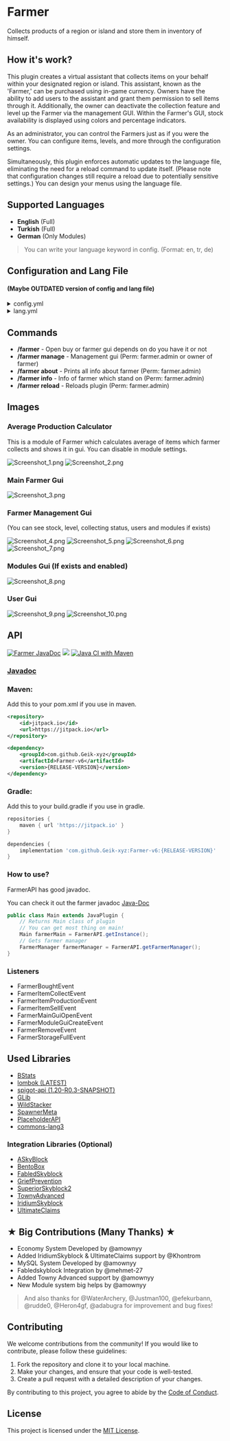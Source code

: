 # Farmer
Collects products of a region or island and store them in inventory of himself.

## How it's work?
This plugin creates a virtual assistant that collects items on your behalf within your designated region or island. This assistant, known as the 'Farmer,' can be purchased using in-game currency. Owners have the ability to add users to the assistant and grant them permission to sell items through it. Additionally, the owner can deactivate the collection feature and level up the Farmer via the management GUI. Within the Farmer's GUI, stock availability is displayed using colors and percentage indicators.

As an administrator, you can control the Farmers just as if you were the owner. You can configure items, levels, and more through the configuration settings.

Simultaneously, this plugin enforces automatic updates to the language file, eliminating the need for a reload command to update itself. (Please note that configuration changes still require a reload due to potentially sensitive settings.) You can design your menus using the language file.

## Supported Languages
* **English** (Full)
* **Turkish** (Full)
* **German** (Only Modules)

> You can write your language keyword in config. (Format: en, tr, de)

## Configuration and Lang File
#### (Maybe OUTDATED version of config and lang file)
<details>
  <summary>config.yml</summary>
    # Main settings of farmer
    settings:
    # if you want to give farmer with economy leave it true
    buyFarmer: true
    # price of farmer necessary if buyFarmer is true
    farmerPrice: 1000
    # crates farmer automatically (If plugin supports)
    # also bypass money requirement
    autoCreateFarmer: false
    # default farmer user value
    # you can give farmer.user.<amount> perm to owner of farmer
    defaultMaxFarmerUser: 3
    # language from lang file
    lang: en
    # farmer ignore collecting if item dropped by player
    ignorePlayerDrop: false
    # Allowed worlds
    allowedWorlds:
    - ASkyBlock
      - Island
      - SuperiorWorld
      - bskyblock_world
    
    # Tax rate
    # If you set it 0 then it useless
    # If you want to deposit tax amount to a player
    # use depositUser and set true the deposit settings
    tax:
    rate: 20
    deposit: false
    depositUser: Geyik
    
    # Farmer levels
    # Each level must has capacity and reqMoney
    # First level must has capacity only
    # Other settings are optional like reqPerm and tax
    # If you want to make custom tax for a level then add tax: 1 etc.
    # If you want to set a perm for level to purchase then add reqPerm: "my.perm"
    levels:
    first:
        capacity: 1000
    second:
        capacity: 2000
        reqMoney: 5000
    third:
        capacity: 10000
        reqMoney: 8000
        reqPerm: "my.custom.perm"
        tax: 15
</details>

<details>
    <summary>lang.yml</summary>
    # placeholders: {money} money which deposited to player {tax} tax amount.
    sellComplete: "&6Farmer &8▸ &aItems sold. &6Profit: &e{money}&f, &6Tax: &e{tax}"
    wrongWorld: "&6Farmer &8▸ &cYou cannot do this in this world."
    noPerm: "&6Farmer &8▸ &cYou don't have permission!"
    noRegion: "&6Farmer &8▸ &cThere is no region for bound a farmer."
    removedFarmer: "&6Farmer &8▸ &aRemoved farmer successfully."
    noFarmer: "&6Farmer &8▸ &cThere is no farmer bound here."
    mustBeOwner: "&6Farmer &8▸ &cYou must to be Region Owner for this."
    inventoryFull: "&6Farmer &8▸ &cInventory full!"
    # placeholders: {money} players money {req_money} required money.
    notEnoughMoney: "&6Farmer &8▸ &cDon't have enough money! Required: &4{req_money}"
    # placeholders: {level} new upgraded level {capacity} new upgraded capacity.
    levelUpgraded: "&6Farmer &8▸ &aFarmer upgraded to &6{level}&a level. &2New Capacity: &e{capacity}"
    # placeholders: {status} shows status of farmer status. (#toggledON, #toggledOFF)
    toggleFarmer: "&6Farmer &8▸ &aFarmers collection settings changed to: &e{status}"
    toggleON: "&aActive"
    toggleOFF: "&cDisabled"
    featureDisabled: "&6Farmer &8▸ &cThis feature disallowed."
    reloadSuccess: "&6Farmer &8▸ &aConfig reloaded successfully. It took %ms%"
    boughtFarmer: "&6Farmer &8▸ &aFarmer bought successfully."
    # placeholders: {time} left for do it again.
    inCooldown: "&6Farmer &8▸ &cYou should wait {time}s for do it again."
    inputCancelWord: "cancel"
    waitingInput: "&6Farmer &8▸ &aType input to chat in 6sec and type &c{cancel} &afor cancel."
    notOwner: "&6Farmer &8▸ &cYou must be the owner of the region to use this command."
    inputCancel: "&6Farmer &8▸ &cNo longer waiting for input."
    userAdded: "&6Farmer &8▸ &2{player} &aAdded successfully."
    userAlreadyExist: "&6Farmer &8▸ &4{player} &cAlready added."
    userCouldntFound: "&6Farmer &8▸ &cUser has not played before!"
    reachedMaxUser: "&6Farmer &8▸ &cYou have reached max user capacity."
    percentBar: "▪▪▪▪▪▪▪▪▪▪▪▪▪▪▪▪▪▪▪▪▪▪▪▪▪"
    buyDisabled:
      title: "&6Farmer"
      subtitle: "&cVisit our website for farmer"
    
    # Farmer roles
    roles:
      owner: "&cOwner"
      member: "&aMember"
      coop: "&eCoop"
    
    nextPage:
      # Placeholder: %nextpage% shows next page index.
      name: "&eNext Page (%nextpage%)"
    previousPage:
      # Placeholder: %prevpage% shows previous page index.
      name: "&ePrevious Page (%prevpage%)"
    guiFiller:
      use: true
      material: GRAY_STAINED_GLASS_PANE
    # MAIN GUI
    Gui:
      # m -> Management Panel item
      # g -> Item Group element item
      # p -> Previous Page item
      # n -> Next Page item
      # h -> Help item
      interface:
        - "    m    "
        - " ggggggg "
        - " ggggggg "
        - " ggggggg "
        - " ggggggg "
        - "p   h   n"
      guiName: "&8Farmer Storage"
      manage:
        # If you don't want skull you can remove "skull" and create "material: (YOUR_MATERIAL_HERE)"
        skull: "ewogICJ0aW1lc3RhbXAiIDogMTYyMDM5NzA2MjE1MSwKICAicHJvZmlsZUlkIiA6ICI0ZGI2MWRkOTM0Mzk0M2M0YjhhOTZiNDQwMWM3MDM1MCIsCiAgInByb2ZpbGVOYW1lIiA6ICJiZWVyYmVsbHltYW4iLAogICJzaWduYXR1cmVSZXF1aXJlZCIgOiB0cnVlLAogICJ0ZXh0dXJlcyIgOiB7CiAgICAiU0tJTiIgOiB7CiAgICAgICJ1cmwiIDogImh0dHA6Ly90ZXh0dXJlcy5taW5lY3JhZnQubmV0L3RleHR1cmUvY2MyZTgxOTkwNmViMTc5NDM5YjhkZDU1NTExMzJlNTRlYjQ3MTczZTBmNDU4ODYxYWQyYThjOTM3OTE4Mzg5MSIKICAgIH0KICB9Cn0="
        name: "&eManagement Panel"
        lore:
          - '&7Only region owner can'
          - '&7open this panel.'
          - ''
          - '&dFarmer Stats:'
          - ' &8▪ &7Level: &6{level}'
          - ' &8▪ &7Capacity: &6{capacity}'
          - ' &8▪ &7Tax Rate: &6{tax}'
          - ''
          - '&aClick for management panel!'
      help:
        # If you don't want skull you can remove "skull" and create "material: (YOUR_MATERIAL_HERE)"
        skull: "eyJ0ZXh0dXJlcyI6eyJTS0lOIjp7InVybCI6Imh0dHA6Ly90ZXh0dXJlcy5taW5lY3JhZnQubmV0L3RleHR1cmUvYjE2Y2M1NzU1Y2RkMjYwZjdiNGI1YzFhMWYxZjNiZDMxODUxZmMxZDk4Yjc0NDM3YjJmYjRiZDZlYjhkMiJ9fX0="
        name: "&eInformation"
        lore:
          - '&7This is inventory of Farmer.'
          - '&7Farmer stores items here.'
          - '&7What you can do here:'
          - ' &8▪ &6Sell items'
          - ' &8▪ &6Take items to inventory'
          - ' &8▪ &6Management panel (Only Leader)'
          - ''
          - '&cIf you are coop you can'
          - '&conly see this menu.'
      # Placeholders:
      # {stock} Shows how many item farmer have.
      # {maxstock} Shows maximum stock of farmer.
      # {percent} Shows stock fullness percent.
      # {bar} Shows percent in bar format. Uses #percentBar.
      # {price} Shows item price (each).
      # {stack_price} Shows item stack price (Basically multiplies price x64)
      groupItem:
        lore:
          - ""
          - " &8▪ &7Stock: &f{stock}&8/&c{maxstock}"
          - " &8▪ &7Price: &f{price}$ each"
          - "&8&l  [{bar}&8&l] &r{percent}%"
          - ""
          - "&7Average Production (min): &f{prod_min}"
          - "&7Average Production (hour): &f{prod_hour}"
          - "&7Average Production (day): &f{prod_day}"
          - "{prod_blank}"
          - "&7Withdraw Stack &8[&eLeft Click&8]"
          - "&7Withdraw Max &8[&eRight Click&8]"
          - "&7Sell All &8[&eShift+Right Click&8]"
          - ""
          - "&4DANG: &cSell all feature takes"
          - "&4%{tax} &ctax.!"
    
    # Management Gui
    manageGui:
      # t -> taking situation icon
      # l -> level up icon
      # u -> user management icon
      interface:
        - "    m    "
        - " t  l  u "
        - "         "
      guiName: "&8Manager Panel"
      # Placeholders:
      # {level} Shows level of farmer.
      # {max_level} Shows maximum level farmer can be.
      # {next_level} Shows next level of farmer.
      # {capacity} Shows farmer capacity.
      # {next_capacity} Shows the farmer's capacity at the next level.
      # {req_money} Shows required money of next level.
      upgradeNext:
        skull: "eyJ0ZXh0dXJlcyI6eyJTS0lOIjp7InVybCI6Imh0dHA6Ly90ZXh0dXJlcy5taW5lY3JhZnQubmV0L3RleHR1cmUvNWZjNmVjM2I3NTM1NGI0OTIyMmE4OWM2NjNjNGFjYWQ1MjY0ZmI5NzdjYWUyNmYwYjU0ODNhNTk5YzQ2NCJ9fX0="
        name: '&6{level}. &eLevel Farmer'
        lore:
          - ''
          - ' &8▪ &7New Level: &6{next_level}&7/&c{max_level}'
          - ' &8▪ &7New Capacity: &e{next_capacity}'
          - ' &8▪ &7Required Money: &6{req_money}'
          - ''
          - '&aClick for upgrade level!'
      # Placeholders:
      # {level} Shows level of farmer.
      # {capacity} Shows farmer capacity.
      inMaxLevel:
        skull: "eyJ0ZXh0dXJlcyI6eyJTS0lOIjp7InVybCI6Imh0dHA6Ly90ZXh0dXJlcy5taW5lY3JhZnQubmV0L3RleHR1cmUvZWQ3OGNjMzkxYWZmYjgwYjJiMzVlYjczNjRmZjc2MmQzODQyNGMwN2U3MjRiOTkzOTZkZWU5MjFmYmJjOWNmIn19fQ=="
        name: '&6{level}. &eLevel Farmer'
        lore:
          - '&7Farmer is in max level.'
          - '&7You cannot upgrade much more.'
          - ''
          - ' &8▪ &7Capacity: &6{capacity}'
      closeFarmer:
        skull: "eyJ0ZXh0dXJlcyI6eyJTS0lOIjp7InVybCI6Imh0dHA6Ly90ZXh0dXJlcy5taW5lY3JhZnQubmV0L3RleHR1cmUvZDVjNmRjMmJiZjUxYzM2Y2ZjNzcxNDU4NWE2YTU2ODNlZjJiMTRkNDdkOGZmNzE0NjU0YTg5M2Y1ZGE2MjIifX19"
        name: '&eClose Collecting'
        lore:
          - '&7Closes farmer and it will be'
          - '&7useless until reopen.'
          - ''
          - ' &8▪ &7Status: &6{status}'
          - ''
          - '&aClick for change!'
      users:
        skull: "eyJ0ZXh0dXJlcyI6eyJTS0lOIjp7InVybCI6Imh0dHA6Ly90ZXh0dXJlcy5taW5lY3JhZnQubmV0L3RleHR1cmUvMjg1NDA2MGFhNTc3NmI3MzY2OGM4OTg2NTkwOWQxMmQwNjIyNDgzZTYwMGI2NDZmOTBjMTg2YzY1Yjc1ZmY0NSJ9fX0="
        name: "&eUser Management"
        lore:
          - '&7You can add/remove/modify'
          - '&7users in here.'
          - ''
          - '&aClick for open.'
      modules:
        skull: "eyJ0ZXh0dXJlcyI6eyJTS0lOIjp7InVybCI6Imh0dHA6Ly90ZXh0dXJlcy5taW5lY3JhZnQubmV0L3RleHR1cmUvZTZlZmM4NmRiOTIyMTdjNWEzODk2NzJiMjgyNDI3NWU3YTIwNmQ3ZWMwZjJjN2U0Y2E0ODNjNmUxN2M5ZjZkNSJ9fX0="
        name: "&eModules"
        lore:
          - '&7You can modify farmer'
          - '&7modules in here.'
          - ''
          - '&aClick for open.'
    
    # Buy Gui (Farmer)
    buyGui:
      interface:
        - "         "
        - "    b    "
        - "         "
      guiName: "&8Buy Farmer"
      item:
        skull: "ewogICJ0aW1lc3RhbXAiIDogMTYyMDM5NzA2MjE1MSwKICAicHJvZmlsZUlkIiA6ICI0ZGI2MWRkOTM0Mzk0M2M0YjhhOTZiNDQwMWM3MDM1MCIsCiAgInByb2ZpbGVOYW1lIiA6ICJiZWVyYmVsbHltYW4iLAogICJzaWduYXR1cmVSZXF1aXJlZCIgOiB0cnVlLAogICJ0ZXh0dXJlcyIgOiB7CiAgICAiU0tJTiIgOiB7CiAgICAgICJ1cmwiIDogImh0dHA6Ly90ZXh0dXJlcy5taW5lY3JhZnQubmV0L3RleHR1cmUvY2MyZTgxOTkwNmViMTc5NDM5YjhkZDU1NTExMzJlNTRlYjQ3MTczZTBmNDU4ODYxYWQyYThjOTM3OTE4Mzg5MSIKICAgIH0KICB9Cn0="
        name: "&eBuy Farmer"
        lore:
          - '&7You can buy farmer by'
          - '&7clicking this item.'
          - ''
          - ' &8▪ &7Price: &6{price}'
          - ''
          - '&aClick for buy!'
    
    # User gui for farmer
    usersGui:
      # h -> help
      # u -> user
      # p -> previous page
      # a -> add
      # n -> next page
      interface:
        - "    h    "
        - "uuuuuuuuu"
        - "uuuuuuuuu"
        - "p   a   n"
      guiName: "&8Farmer Users"
      user:
        lore:
          - ''
          - ' &8▪ &7Role: &6{role}'
          - ''
          - '&aLeft or Right click for promote/demote'
          - '&4Shift+Right click for delete'
      help:
        skull: "eyJ0ZXh0dXJlcyI6eyJTS0lOIjp7InVybCI6Imh0dHA6Ly90ZXh0dXJlcy5taW5lY3JhZnQubmV0L3RleHR1cmUvYjE2Y2M1NzU1Y2RkMjYwZjdiNGI1YzFhMWYxZjNiZDMxODUxZmMxZDk4Yjc0NDM3YjJmYjRiZDZlYjhkMiJ9fX0="
        name: "&eInformation"
        lore:
          - '&7You can promote/demote/remove'
          - '&7and add user here.'
          - ''
          - '&7Perm Graph:'
          - ' &8▪ &eCoop can only look farmer.'
          - ' &8▪ &6Member can sell and take items.'
          - ' &8▪ &cOwner can do everything.'
      addUser:
        skull: "eyJ0ZXh0dXJlcyI6eyJTS0lOIjp7InVybCI6Imh0dHA6Ly90ZXh0dXJlcy5taW5lY3JhZnQubmV0L3RleHR1cmUvYjA1NmJjMTI0NGZjZmY5OTM0NGYxMmFiYTQyYWMyM2ZlZTZlZjZlMzM1MWQyN2QyNzNjMTU3MjUzMWYifX19"
        name: "&eAdd user"
        lore:
          - ''
          - '&aClick for add user.'
    
    moduleGui:
      interface:
        - "         "
        - " s  k  h "
        - "         "
      guiName: "&8Farmer Modules"
</details>

## Commands
+ **/farmer** - Open buy or farmer gui depends on do you have it or not
+ **/farmer manage** - Management gui (Perm: farmer.admin or owner of farmer)
+ **/farmer about** - Prints all info about farmer (Perm: farmer.admin)
+ **/farmer info** - Info of farmer which stand on (Perm: farmer.admin)
+ **/farmer reload** - Reloads plugin (Perm: farmer.admin)

## Images

### Average Production Calculator
This is a module of Farmer which calculates average of items which farmer collects and shows it in gui. You can disable in module settings.

![Screenshot_1.png](images%2FScreenshot_1.png)
![Screenshot_2.png](images%2FScreenshot_2.png)

### Main Farmer Gui
![Screenshot_3.png](images%2FScreenshot_3.png)

### Farmer Management Gui
(You can see stock, level, collecting status, users and modules if exists)

![Screenshot_4.png](images%2FScreenshot_4.png)
![Screenshot_5.png](images%2FScreenshot_5.png)
![Screenshot_6.png](images%2FScreenshot_6.png)
![Screenshot_7.png](images%2FScreenshot_7.png)

### Modules Gui (If exists and enabled)

![Screenshot_8.png](images%2FScreenshot_8.png)

### User Gui
![Screenshot_9.png](images%2FScreenshot_9.png)
![Screenshot_10.png](images%2FScreenshot_10.png)

## API
[![Farmer JavaDoc](https://github.com/poyrazinan/Farmer-v6/actions/workflows/publish-javadoc-maven.yml/badge.svg)](https://github.com/poyrazinan/Farmer-v6/actions/workflows/publish-javadoc-maven.yml) [![](https://jitpack.io/v/poyrazinan/Farmer-v6.svg)](https://jitpack.io/#poyrazinan/Farmer-v6) [![Java CI with Maven](https://github.com/poyrazinan/Farmer-v6/actions/workflows/maven.yml/badge.svg)](https://github.com/poyrazinan/Farmer-v6/actions/workflows/maven.yml)

### [Javadoc](https://poyrazinan.github.io/Farmer-v6/)

### Maven:

Add this to your pom.xml if you use in maven.

```xml
<repository>
    <id>jitpack.io</id>
    <url>https://jitpack.io</url>
</repository>
```
```xml
<dependency>
    <groupId>com.github.Geik-xyz</groupId>
    <artifactId>Farmer-v6</artifactId>
    <version>{RELEASE-VERSION}</version>
</dependency>
```

### Gradle:

Add this to your build.gradle if you use in gradle.

```groovy
repositories {
    maven { url 'https://jitpack.io' }
}
```
```groovy
dependencies {
    implementation 'com.github.Geik-xyz:Farmer-v6:{RELEASE-VERSION}'
}
```

### How to use?

FarmerAPI has good javadoc.

You can check it out the farmer javadoc [Java-Doc](https://geik-xyz.github.io/Farmer-v6/)

```java
public class Main extends JavaPlugin {
    // Returns Main class of plugin
    // You can get most thing on main!
    Main farmerMain = FarmerAPI.getInstance();
    // Gets farmer manager
    FarmerManager farmerManager = FarmerAPI.getFarmerManager();
}
```

### Listeners

* FarmerBoughtEvent
* FarmerItemCollectEvent
* FarmerItemProductionEvent
* FarmerItemSellEvent
* FarmerMainGuiOpenEvent
* FarmerModuleGuiCreateEvent
* FarmerRemoveEvent
* FarmerStorageFullEvent

## Used Libraries

* [BStats](https://bstats.org)
* [lombok (LATEST)](https://github.com/projectlombok/lombok)
* [spigot-api (1.20-R0.3-SNAPSHOT)](https://hub.spigotmc.org/stash/projects/SPIGOT/repos/spigot/browse)
* [GLib](https://mvnrepository.com/artifact/com.mojang/authlib/1.5.25)
* [WildStacker](https://github.com/BG-Software-LLC/WildStacker)
* [SpawnerMeta](https://www.spigotmc.org/resources/spawnermeta-fully-customizable-upgradable-modifiable-spawners-1-14-1-20.74188/)
* [PlaceholderAPI](https://www.spigotmc.org/resources/placeholderapi.6245/)
* [commons-lang3](https://mvnrepository.com/artifact/org.apache.commons/commons-lang3)

### Integration Libraries (Optional)
* [ASkyBlock](https://www.spigotmc.org/resources/askyblock.1220/)
* [BentoBox](https://www.spigotmc.org/resources/bentobox-bskyblock-acidisland-skygrid-caveblock-aoneblock-boxed.73261/)
* [FabledSkyblock](https://github.com/craftaro/FabledSkyBlock)
* [GriefPrevention](https://www.spigotmc.org/resources/griefprevention.1884/)
* [SuperiorSkyblock2](https://github.com/BG-Software-LLC/SuperiorSkyblock2)
* [TownyAdvanced](https://www.spigotmc.org/resources/towny-advanced.72694/)
* [IridiumSkyblock](https://www.spigotmc.org/resources/iridium-skyblock-1-13-1-20-%E2%AD%90now-with-ai%E2%AD%90.62480/)
* [UltimateClaims](https://songoda.com/product/ultimateclaims-14)

## ★ Big Contributions (Many Thanks) ★

- Economy System Developed by @amownyy
- Added IridiumSkyblock & UltimateClaims support by @Khontrom
- MySQL System Developed by @amownyy
- Fabledskyblock Integration by @mehmet-27
- Added Towny Advanced support by @amownyy
- New Module system big helps by @amownyy

> And also thanks for @WaterArchery, @Justman100, @efekurbann, @rudde0, @Heron4gf, @adabugra for improvement and bug fixes!

## Contributing

We welcome contributions from the community! If you would like to contribute, please follow these guidelines:

1. Fork the repository and clone it to your local machine.
2. Make your changes, and ensure that your code is well-tested.
3. Create a pull request with a detailed description of your changes.

By contributing to this project, you agree to abide by the [Code of Conduct](CODE_OF_CONDUCT.md).

## License

This project is licensed under the [MIT License](LICENSE).